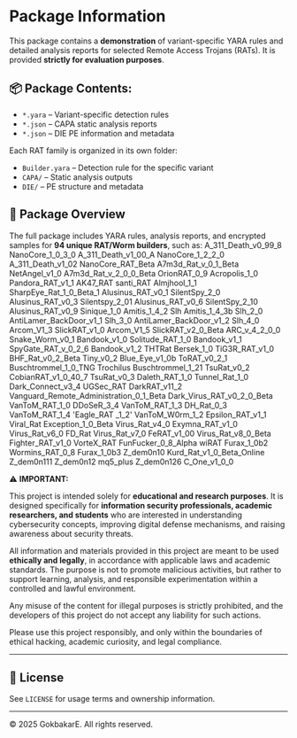 # Package Information

This package contains a **demonstration** of variant-specific YARA rules and detailed analysis reports for selected Remote Access Trojans (RATs). It is provided **strictly for evaluation purposes**.

## 📦 Package Contents:
- `*.yara` – Variant-specific detection rules
- `*.json` – CAPA static analysis reports
- `*.json` – DIE PE information and metadata

Each RAT family is organized in its own folder:
- `Builder.yara` – Detection rule for the specific variant
- `CAPA/` – Static analysis outputs
- `DIE/` – PE structure and metadata

## 🎯 Package Overview

The full package includes YARA rules, analysis reports, and encrypted samples for **94 unique RAT/Worm builders**, such as: 
 A_311_Death_v0_99_8          NanoCore_1_0_3_0
 A_311_Death_v1_00_A          NanoCore_1_2_2_0
 A_311_Death_v1_02            NanoCore_RAT_Beta
 A7m3d_Rat_v_0_1_Beta         NetAngel_v1_0
 A7m3d_Rat_v_2_0_0_Beta       OrionRAT_0_9
 Acropolis_1_0                Pandora_RAT_v1_1
 AK47_RAT                     santi_RAT
 Almjhool_1_1                 SharpEye_Rat_1_0_Beta_1
 Alusinus_RAT_v0_1            SilentSpy_2_0
 Alusinus_RAT_v0_3            Silentspy_2_01
 Alusinus_RAT_v0_6            SilentSpy_2_10
 Alusinus_RAT_v0_9            Sinique_1_0
 Amitis_1_4_2                 Slh
 Amitis_1_4_3b                Slh_2_0
 AntiLamer_BackDoor_v1_1      Slh_3_0
 AntiLamer_BackDoor_v1_2      Slh_4_0
 Arcom_V1_3                   SlickRAT_v1_0
 Arcom_V1_5                   SlickRAT_v2_0_Beta
 ARC_v_4_2_0_0                Snake_Worm_v0_1
 Bandook_v1_0                 Solitude_RAT_1_0
 Bandook_v1_1                 SpyGate_RAT_v_0_2_6
 Bandook_v1_2                 THTRat
 Bersek_1_0                   TiG3R_RAT_v1_0
 BHF_Rat_v0_2_Beta            Tiny_v0_2
 Blue_Eye_v1_0b               ToRAT_v0_2_1
 Buschtrommel_1_0_TNG         Trochilus
 Buschtrommel_1_21            TsuRat_v0_2
 CobianRAT_v1_0_40_7          TsuRat_v0_3
 Daleth_RAT_1_0               Tunnel_Rat_1_0
 Dark_Connect_v3_4            UGSec_RAT
 DarkRAT_v11_2                Vanguard_Remote_Administration_0_1_Beta
 Dark_Virus_RAT_v0_2_0_Beta   VanToM_RAT_1_0
 DDoSeR_3_4                   VanToM_RAT_1_3
 DH_Rat_0_3                   VanToM_RAT_1_4
'Eagle_RAT _1_2'              VanToM_W0rm_1_2
 Epsilon_RAT_v1_1             Viral_Rat
 Exception_1_0_Beta           Virus_Rat_v4_0
 Exymna_RAT_v1_0              Virus_Rat_v6_0
 FD_Rat                       Virus_Rat_v7_0
 FeRAT_v1_00                  Virus_Rat_v8_0_Beta
 Fighter_RAT_v1_0             VorteX_RAT
 FunFucker_0_8_Alpha          wiRAT
 Furax_1_0b2                  Wormins_RAT_0_8
 Furax_1_0b3                  Z_dem0n10
 Kurd_Rat_v1_0_Beta_Online    Z_dem0n111
 Z_dem0n12                    mq5_plus 
 Z_dem0n126                   C_One_v1_0_0  


⚠️ **IMPORTANT:**

This project is intended solely for **educational and research purposes**. It is designed specifically for **information security professionals, academic researchers, and students** who are interested in understanding cybersecurity concepts, improving digital defense mechanisms, and raising awareness about security threats.

All information and materials provided in this project are meant to be used **ethically and legally**, in accordance with applicable laws and academic standards. The purpose is not to promote malicious activities, but rather to support learning, analysis, and responsible experimentation within a controlled and lawful environment.

Any misuse of the content for illegal purposes is strictly prohibited, and the developers of this project do not accept any liability for such actions.

Please use this project responsibly, and only within the boundaries of ethical hacking, academic curiosity, and legal compliance.

---

## 📜 License
See `LICENSE` for usage terms and ownership information.

---

© 2025 GokbakarE. All rights reserved.
